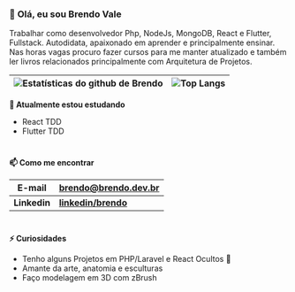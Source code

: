 ### 👋 **Olá, eu sou Brendo Vale**
Trabalhar como desenvolvedor Php, NodeJs, MongoDB, React e Flutter, Fullstack. Autodidata, apaixonado em aprender e principalmente ensinar. Nas horas vagas procuro fazer cursos para me manter atualizado e também ler livros relacionados principalmente com Arquitetura de Projetos.

| ![Estatísticas do github de Brendo](https://github-readme-stats.vercel.app/api?username=bvaledev&show_icons=true&include_all_commits=true&locale=pt-br)  | ![Top Langs](https://github-readme-stats.vercel.app/api/top-langs/?username=bvaledev&hide=javascript&layout=compact&locale=pt-br) |
| ------- | -------------------- |

**🌱 Atualmente estou estudando**
- React TDD
- Flutter TDD
#
**📫 Como me encontrar**

| **E-mail**  | **<brendo@brendo.dev.br>** |
| ------- | -------------------- |
| **Linkedin**  | **[linkedin/brendo](https://www.linkedin.com/in/brendomkt/)** |


#
**⚡ Curiosidades**

- Tenho alguns Projetos em PHP/Laravel e React Ocultos 🤔
- Amante da arte, anatomia e esculturas
- Faço modelagem em 3D com zBrush

<!--
**bvaledev/bvaledev** is a ✨ _special_ ✨ repository because its `README.md` (this file) appears on your GitHub profile.

Here are some ideas to get you started:

- 🔭 I’m currently working on ...
- 🌱 I’m currently learning ...
- 👯 I’m looking to collaborate on ...
- 🤔 I’m looking for help with ...
- 💬 Ask me about ...
- 📫 How to reach me: ...
- 😄 Pronouns: ...
- ⚡ Fun fact: ...
-->
